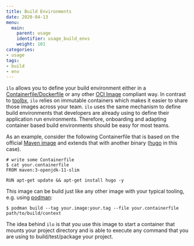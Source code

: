 ```yaml
---
title: Build Environments
date: 2020-04-13
menu:
  main:
    parent: usage
    identifier: usage_build_envs
    weight: 101
categories:
- usage
tags:
- build
- env
---
```


`ilo` allows you to define your build environment either in a [Containerfile/Dockerfile](https://docs.docker.com/engine/reference/builder/) or any other [OCI Image](https://github.com/opencontainers/image-spec/blob/master/spec.md) compliant way. In contrast to [toolbx](https://containertoolbx.org/), `ilo` relies on immutable containers which makes it easier to share those images across your team. `ilo` uses the same mechanism to define build environments that developers are already using to define their application run environments. Therefore, onboarding and adapting container based build environments should be easy for most teams.

As an example, consider the following Containerfile that is based on the official [Maven image](https://hub.docker.com/_/maven) and extends that with another binary ([hugo](https://gohugo.io/) in this case).

```shell script
# write some Containerfile
$ cat your.containerfile
FROM maven:3-openjdk-11-slim

RUN apt-get update && apt-get install hugo -y
```

This image can be build just like any other image with your typical tooling, e.g. using [podman](https://podman.io/):

```shell script
$ podman build --tag your.image:your.tag --file your.containerfile path/to/build/context
```

The idea behind `ilo` is that you use this image to start a container that mounts your project directory and is able to execute any command that you are using to build/test/package your project.
